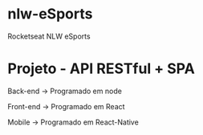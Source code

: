 # nlw-eSports
Rocketseat NLW eSports

# Projeto - API RESTful + SPA
Back-end -> Programado em node

Front-end -> Programado em React

Mobile -> Programado em React-Native

